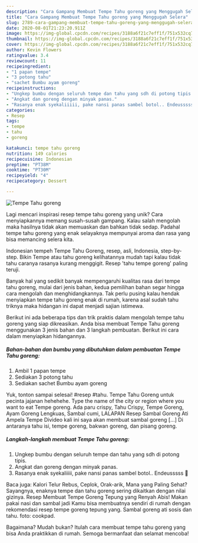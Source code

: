```yaml
---
description: "Cara Gampang Membuat Tempe Tahu goreng yang Menggugah Selera"
title: "Cara Gampang Membuat Tempe Tahu goreng yang Menggugah Selera"
slug: 2789-cara-gampang-membuat-tempe-tahu-goreng-yang-menggugah-selera
date: 2020-08-01T21:23:20.911Z
image: https://img-global.cpcdn.com/recipes/3188a6f21c7eff1f/751x532cq70/tempe-tahu-goreng-foto-resep-utama.jpg
thumbnail: https://img-global.cpcdn.com/recipes/3188a6f21c7eff1f/751x532cq70/tempe-tahu-goreng-foto-resep-utama.jpg
cover: https://img-global.cpcdn.com/recipes/3188a6f21c7eff1f/751x532cq70/tempe-tahu-goreng-foto-resep-utama.jpg
author: Kevin Flowers
ratingvalue: 3.4
reviewcount: 11
recipeingredient:
- "1 papan tempe"
- "3 potong tahu"
- "sachet Bumbu ayam goreng"
recipeinstructions:
- "Ungkep bumbu dengan seluruh tempe dan tahu yang sdh di potong tipis."
- "Angkat dan goreng dengan minyak panas."
- "Rasanya enak syekaliiiii, pake nansi panas sambel botol.. Endeusssss 💙"
categories:
- Resep
tags:
- tempe
- tahu
- goreng

katakunci: tempe tahu goreng 
nutrition: 149 calories
recipecuisine: Indonesian
preptime: "PT38M"
cooktime: "PT30M"
recipeyield: "4"
recipecategory: Dessert

---
```



![Tempe Tahu goreng](https://img-global.cpcdn.com/recipes/3188a6f21c7eff1f/751x532cq70/tempe-tahu-goreng-foto-resep-utama.jpg)

Lagi mencari inspirasi resep tempe tahu goreng yang unik? Cara menyiapkannya memang susah-susah gampang. Kalau salah mengolah maka hasilnya tidak akan memuaskan dan bahkan tidak sedap. Padahal tempe tahu goreng yang enak selayaknya mempunyai aroma dan rasa yang bisa memancing selera kita.

Indonesian tempeh Tempe Tahu Goreng, resep, asli, Indonesia, step-by-step. Bikin Tempe atau tahu goreng kelihatannya mudah tapi kalau tidak tahu caranya rasanya kurang menggigit. Resep &#39;tahu tempe goreng&#39; paling teruji.

Banyak hal yang sedikit banyak mempengaruhi kualitas rasa dari tempe tahu goreng, mulai dari jenis bahan, kedua pemilihan bahan segar hingga cara mengolah dan menghidangkannya. Tak perlu pusing kalau hendak menyiapkan tempe tahu goreng enak di rumah, karena asal sudah tahu triknya maka hidangan ini dapat menjadi sajian istimewa.


Berikut ini ada beberapa tips dan trik praktis dalam mengolah tempe tahu goreng yang siap dikreasikan. Anda bisa membuat Tempe Tahu goreng menggunakan 3 jenis bahan dan 3 langkah pembuatan. Berikut ini cara dalam menyiapkan hidangannya.

<!--inarticleads1-->

##### Bahan-bahan dan bumbu yang dibutuhkan dalam pembuatan Tempe Tahu goreng:

1. Ambil 1 papan tempe
1. Sediakan 3 potong tahu
1. Sediakan sachet Bumbu ayam goreng


Yuk, tonton sampai selesai! #resep #tahu. Tempe Tahu Goreng untuk pecinta jajanan hehehehe. Type the name of the city or region where you want to eat Tempe goreng. Ada paru crispy, Tahu Crispy, Tempe Goreng, Ayam Goreng Lengkuas, Sambal cumi, LALAPAN Resep Sambal Goreng Ati Ampela Tempe Divideo kali ini saya akan membuat sambal goreng […] Di antaranya tahu isi, tempe goreng, bakwan goreng, dan pisang goreng. 

<!--inarticleads2-->

##### Langkah-langkah membuat Tempe Tahu goreng:

1. Ungkep bumbu dengan seluruh tempe dan tahu yang sdh di potong tipis.
1. Angkat dan goreng dengan minyak panas.
1. Rasanya enak syekaliiiii, pake nansi panas sambel botol.. Endeusssss 💙


Baca juga: Kalori Telur Rebus, Ceplok, Orak-arik, Mana yang Paling Sehat? Sayangnya, enaknya tempe dan tahu goreng sering dikaitkan dengan nilai gizinya. Resep Membuat Tempe Goreng Tepung yang Renyah Abis! Makan pakai nasi dan sambal jadi Kamu bisa membuatnya sendiri di rumah dengan rekomendasi resep tempe goreng tepung yang. Sambal goreng ati sosis dan tahu. foto: cookpad. 

Bagaimana? Mudah bukan? Itulah cara membuat tempe tahu goreng yang bisa Anda praktikkan di rumah. Semoga bermanfaat dan selamat mencoba!
